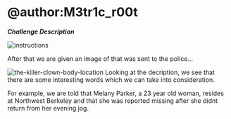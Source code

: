 # @author:M3tr1c_r00t

_**Challenge Description**_

![instructions](https://user-images.githubusercontent.com/99975622/202455677-587ec762-2975-46ce-86e9-fabd8819693d.png)

After that we are given an image of that was sent to the police...

![the-killer-clown-body-location](https://user-images.githubusercontent.com/99975622/202455865-cfe30ea2-174d-48ab-b0f5-60a80f7b97f0.jpg)
Looking at the decription, we see that there are some interesting words which we can take into consideration.<br>

For example, we are told that Melany Parker, a 23 year old woman, resides at Northwest Berkeley and that she was reported missing after she didnt return from her evening jog.

